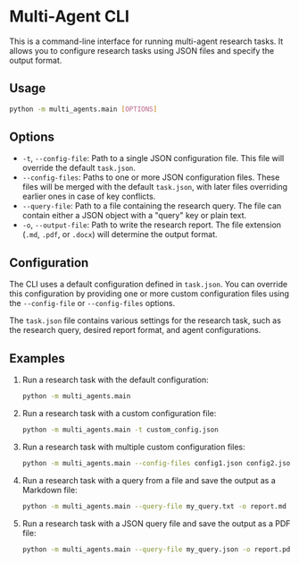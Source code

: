 # Multi-Agent CLI

This is a command-line interface for running multi-agent research tasks. It allows you to configure research tasks using JSON files and specify the output format.

## Usage

```bash
python -m multi_agents.main [OPTIONS]
```

## Options

*   `-t`, `--config-file`: Path to a single JSON configuration file. This file will override the default `task.json`.
*   `--config-files`: Paths to one or more JSON configuration files. These files will be merged with the default `task.json`, with later files overriding earlier ones in case of key conflicts.
*   `--query-file`: Path to a file containing the research query. The file can contain either a JSON object with a "query" key or plain text.
*   `-o`, `--output-file`: Path to write the research report. The file extension (`.md`, `.pdf`, or `.docx`) will determine the output format.

## Configuration

The CLI uses a default configuration defined in `task.json`. You can override this configuration by providing one or more custom configuration files using the `--config-file` or `--config-files` options.

The `task.json` file contains various settings for the research task, such as the research query, desired report format, and agent configurations.

## Examples

1.  Run a research task with the default configuration:

    ```bash
    python -m multi_agents.main
    ```

2.  Run a research task with a custom configuration file:

    ```bash
    python -m multi_agents.main -t custom_config.json
    ```

3.  Run a research task with multiple custom configuration files:

    ```bash
    python -m multi_agents.main --config-files config1.json config2.json
    ```

4.  Run a research task with a query from a file and save the output as a Markdown file:

    ```bash
    python -m multi_agents.main --query-file my_query.txt -o report.md
    ```

5.  Run a research task with a JSON query file and save the output as a PDF file:

    ```bash
    python -m multi_agents.main --query-file my_query.json -o report.pdf
